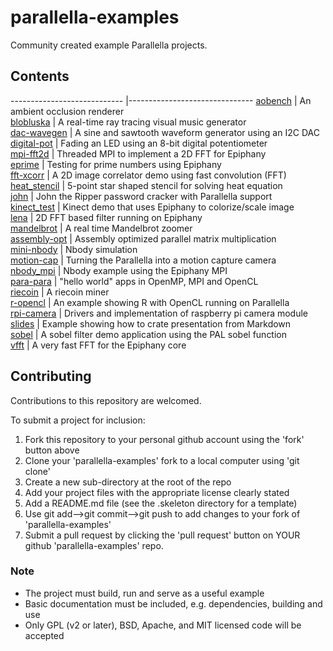 # parallella-examples

Community created example Parallella projects.

## Contents

---------------------------- |-------------------------------
[aobench](aobench)           | An ambient occlusion renderer  
[blobluska](blobluska)       | A real-time ray tracing visual music generator  
[dac-wavegen](dac-wavegen)   | A sine and sawtooth waveform generator using an I2C DAC  
[digital-pot](digital-pot)   | Fading an LED using an 8-bit digital potentiometer  
[mpi-fft2d](mpi-fft2d)       | Threaded MPI to implement a 2D FFT for Epiphany  
[eprime](eprime)             | Testing for prime numbers using Epiphany  
[fft-xcorr](fft-xcorr)       | A 2D image correlator demo using fast convolution (FFT)  
[heat_stencil](heat_stencil) | 5-point star shaped stencil for solving heat equation  
[john](john)                 | John the Ripper password cracker with Parallella support    
[kinect_test](kinect_test)   | Kinect demo that uses Epiphany to colorize/scale image  
[lena](lena)                 | 2D FFT based filter running on Epiphany  
[mandelbrot](mandelbrot)     | A real time Mandelbrot zoomer  
[assembly-opt](assembly-opt) | Assembly optimized parallel matrix multiplication  
[mini-nbody](mini-nbody)     | Nbody simulation  
[motion-cap](motion-cap)     | Turning the Parallella into a motion capture camera   
[nbody_mpi](nbody_mpi)       | Nbody example using the Epiphany MPI  
[para-para](para-para)       | "hello world" apps in OpenMP, MPI and OpenCL  
[riecoin](riecoin)           | A riecoin miner  
[r-opencl](r-opencl)         | An example showing R with OpenCL running on Parallella  
[rpi-camera](rpi-camera)     | Drivers and implementation of raspberry pi camera module    
[slides](slides)             | Example showing how to crate presentation from Markdown   
[sobel](sobel)               | A sobel filter demo application using the PAL sobel function  
[vfft](vfft)                 | A very fast FFT for the Epiphany core  

## Contributing

Contributions to this repository are welcomed.

To submit a project for inclusion:

1. Fork this repository to your personal github account using the 'fork' button above
2. Clone your 'parallella-examples' fork to a local computer using 'git clone'
2. Create a new sub-directory at the root of the repo 
3. Add your project files with the appropriate license clearly stated
4. Add a README.md file (see the .skeleton directory for a template)
5. Use git add-->git commit-->git push to add changes to your fork of 'parallella-examples' 
6. Submit a pull request by clicking the 'pull request' button on YOUR github 'parallella-examples' repo.


### Note

* The project must build, run and serve as a useful example
* Basic documentation must be included, e.g. dependencies, building and use
* Only GPL (v2 or later), BSD, Apache, and MIT licensed code will be accepted
